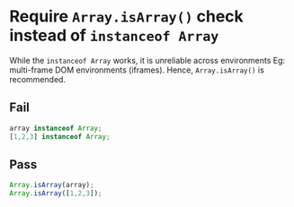 # Require  `Array.isArray()` check instead of `instanceof Array`

While the `instanceof Array` works, it is unreliable across environments Eg: multi-frame DOM environments (iframes). Hence, `Array.isArray()` is recommended.

## Fail

```js
array instanceof Array;
[1,2,3] instanceof Array;
```

## Pass

```js
Array.isArray(array);
Array.isArray([1,2,3]);
```
